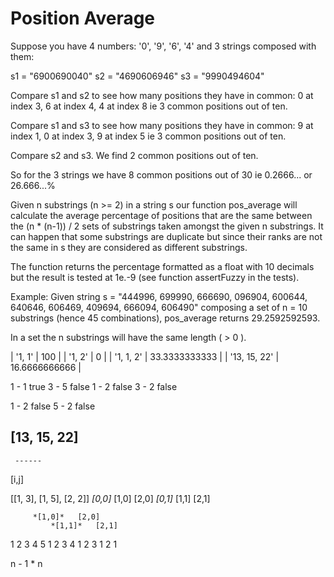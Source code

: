 # Position Average

Suppose you have 4 numbers: '0', '9', '6', '4' and 3 strings composed with them:

s1 = "6900690040"
s2 = "4690606946"
s3 = "9990494604"

Compare s1 and s2 to see how many positions they have in common: 0 at index 3, 6 at index 4, 4 at index 8 ie 3 common positions out of ten.

Compare s1 and s3 to see how many positions they have in common: 9 at index 1, 0 at index 3, 9 at index 5 ie 3 common positions out of ten.

Compare s2 and s3. We find 2 common positions out of ten.

So for the 3 strings we have 8 common positions out of 30 ie 0.2666... or 26.666...%

Given n substrings (n >= 2) in a string s our function pos_average will calculate the average percentage of positions that are the same between the (n * (n-1)) / 2 sets of substrings taken amongst the given n substrings. It can happen that some substrings are duplicate but since their ranks are not the same in s they are considered as different substrings.

The function returns the percentage formatted as a float with 10 decimals but the result is tested at 1e.-9 (see function assertFuzzy in the tests).

Example:
Given string s = "444996, 699990, 666690, 096904, 600644, 640646, 606469, 409694, 666094, 606490" composing a set of n = 10 substrings (hence 45 combinations), pos_average returns 29.2592592593.

In a set the n substrings will have the same length ( > 0 ).

| '1, 1' | 100 |
| '1, 2' | 0 |
| '1, 1, 2' | 33.3333333333 |
| '13, 15, 22' | 16.6666666666 |

1 - 1  true
3 - 5  false
1 - 2  false
3 - 2  false

1 - 2  false 
5 - 2  false 

[13, 15, 22]
 ----------
     ------

[i,j]

[[1, 3], [1, 5], [2, 2]]
  *[0,0]*  [1,0]   [2,0]
      *[0,1]*  [1,1]   [2,1]

         *[1,0]*   [2,0]
             *[1,1]*   [2,1]

1 2 3 4 5
  1 2 3 4
    1 2 3 
      1 2
        1
        
n - 1 * n 